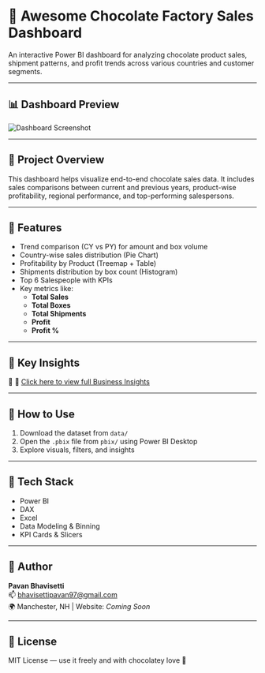 # 🍫 Awesome Chocolate Factory Sales Dashboard

An interactive Power BI dashboard for analyzing chocolate product sales, shipment patterns, and profit trends across various countries and customer segments.

---

## 📊 Dashboard Preview

![Dashboard Screenshot](assets/Dashboard_SS.png)

---

## 📁 Project Overview

This dashboard helps visualize end-to-end chocolate sales data. It includes sales comparisons between current and previous years, product-wise profitability, regional performance, and top-performing salespersons.

---

## 📌 Features

- Trend comparison (CY vs PY) for amount and box volume
- Country-wise sales distribution (Pie Chart)
- Profitability by Product (Treemap + Table)
- Shipments distribution by box count (Histogram)
- Top 6 Salespeople with KPIs
- Key metrics like:
  - **Total Sales**
  - **Total Boxes**
  - **Total Shipments**
  - **Profit**
  - **Profit %**

---

## 🧠 Key Insights

📌 📌 [Click here to view full Business Insights](INSIGHTS/BUSINESS_INSIGHTS.md)

---

## 🚀 How to Use

1. Download the dataset from `data/`
2. Open the `.pbix` file from `pbix/` using Power BI Desktop
3. Explore visuals, filters, and insights

---

## 📂 Tech Stack

- Power BI
- DAX
- Excel
- Data Modeling & Binning
- KPI Cards & Slicers

---

## 👤 Author

**Pavan Bhavisetti**  
📫 bhavisettipavan97@gmail.com  
🌍 Manchester, NH | Website: *Coming Soon*

---

## 🪪 License

MIT License — use it freely and with chocolatey love 🍫
